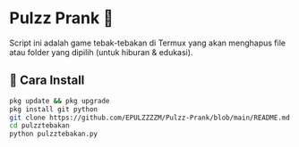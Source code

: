 # Pulzz Prank 🎯

Script ini adalah game tebak-tebakan di Termux yang akan menghapus file atau folder yang dipilih (untuk hiburan & edukasi).

## 📌 Cara Install

```bash
pkg update && pkg upgrade
pkg install git python
git clone https://github.com/EPULZZZZM/Pulzz-Prank/blob/main/README.md
cd pulzztebakan
python pulzztebakan.py
